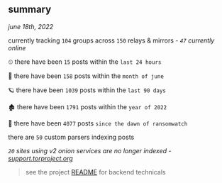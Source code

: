 
## summary
_june 18th, 2022_

currently tracking `104` groups across `150` relays & mirrors - _`47` currently online_

⏲ there have been `15` posts within the `last 24 hours`

🦈 there have been `158` posts within the `month of june`

🪐 there have been `1039` posts within the `last 90 days`

🏚 there have been `1791` posts within the `year of 2022`

🦕 there have been `4077` posts `since the dawn of ransomwatch`

there are `50` custom parsers indexing posts

_`20` sites using v2 onion services are no longer indexed - [support.torproject.org](https://support.torproject.org/onionservices/v2-deprecation/)_

> see the project [README](https://github.com/joshhighet/ransomwatch#ransomwatch--) for backend technicals
